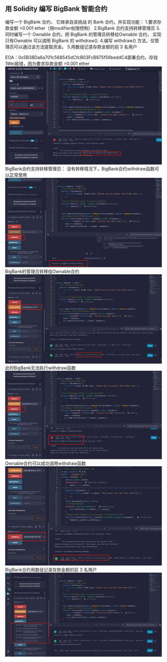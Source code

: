 ## 用 Solidity 编写 BigBank 智能合约

编写一个 BigBank 合约， 它继承自该挑战 的 Bank 合约，并实现功能：
1.要求存款金额 >0.001 ether（用modifier权限控制）
2.BigBank 合约支持转移管理员
3.同时编写一个 Ownable 合约，把 BigBank 的管理员转移给Ownable 合约， 实现只有Ownable 可以调用 BigBank 的 withdraw().
4.编写 withdraw() 方法，仅管理员可以通过该方法提取资金。
5.用数组记录存款金额的前 3 名用户

EOA：0x5B38Da6a701c568545dCfcB03FcB875f56beddC4部署合约，存钱1Wei报错，因为要求存款金额 >0.001 ether
![alt text](1713524514952.jpg)
BigBank合约支持转移管理员：
没有转移情况下，BigBank合约withdraw函数可以正常使用
![alt text](1713524849012.jpg)
BigBank的管理员转移给Ownable合约
![alt text](1713524963501.jpg)
此时BigBank无法执行withdraw函数
![alt text](1713525042317.jpg)
Ownable合约可以成功调用withdraw函数
![alt text](1713525138156.jpg)
BigBank合约用数组记录存款金额的前 3 名用户
![alt text](1713525264397.jpg)

